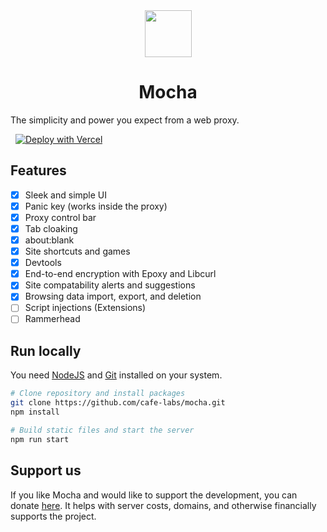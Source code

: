 <div align="center">
  <img src="public/icon.png" height=75 width=75 />
  <h1>Mocha</h1>
</div>
The simplicity and power you expect from a web proxy.

 
[![Deploy with Vercel](https://vercel.com/button)](https://vercel.com/new/clone?repository-url=https://github.com/efenow/mocha/])

## Features

- [x] Sleek and simple UI
- [x] Panic key (works inside the proxy)
- [x] Proxy control bar
- [x] Tab cloaking
- [x] about:blank
- [x] Site shortcuts and games
- [x] Devtools 
- [x] End-to-end encryption with Epoxy and Libcurl 
- [x] Site compatability alerts and suggestions
- [x] Browsing data import, export, and deletion 
- [ ] Script injections (Extensions)
- [ ] Rammerhead

## Run locally

You need [NodeJS](https://nodejs.org) and [Git](https://git-scm.com/download) installed on your system.

```sh
# Clone repository and install packages
git clone https://github.com/cafe-labs/mocha.git
npm install

# Build static files and start the server
npm run start
```

## Support us
If you like Mocha and would like to support the development, you can donate [here](https://buymeacoffee.com/proudparrot2). It helps with server costs, domains, and otherwise financially supports the project.
